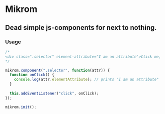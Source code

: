 # Mikrom
## Dead simple js-components for next to nothing.

### Usage
```javascript
/*
<div class=".selector" element-attribute="I am an attribute">Click me, if you dare</div>
*/

mikrom.component(".selector", function(attr)) {
  function onClick() {
    console.log(attr.elementAttribute); // prints "I am an attribute"
  }
  
  this.addEventListener("click", onClick);
});

mikrom.init();
```